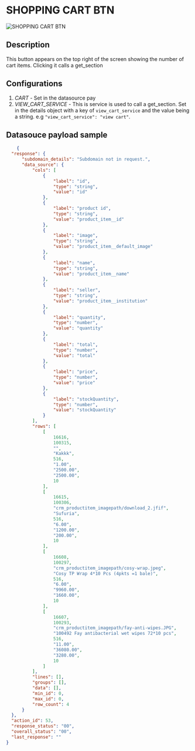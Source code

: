 # SHOPPING CART BTN

![SHOPPING CART BTN](https://i.postimg.cc/Hnct993D/shopping-cart-btn-dsv2.png)

## Description

This button appears on the top right of the screen showing the number of cart items.
Clicking it calls a get_section

## Configurations

1. *CART* - Set in the datasource pay
2. *VIEW_CART_SERVICE* - This is service is used to call a get_section. Set in the details object with a key of `view_cart_service` and the value being a string. e.g `"view_cart_service": "view cart"`.

## Datasouce payload sample

```json
    {
  "response": {
      "subdomain_details": "Subdomain not in request.",
      "data_source": {
          "cols": [
              {
                  "label": "id",
                  "type": "string",
                  "value": "id"
              },
              {
                  "label": "product id",
                  "type": "string",
                  "value": "product_item__id"
              },
              {
                  "label": "image",
                  "type": "string",
                  "value": "product_item__default_image"
              },
              {
                  "label": "name",
                  "type": "string",
                  "value": "product_item__name"
              },
              {
                  "label": "seller",
                  "type": "string",
                  "value": "product_item__institution"
              },
              {
                  "label": "quantity",
                  "type": "number",
                  "value": "quantity"
              },
              {
                  "label": "total",
                  "type": "number",
                  "value": "total"
              },
              {
                  "label": "price",
                  "type": "number",
                  "value": "price"
              },
              {
                  "label": "stockQuantity",
                  "type": "number",
                  "value": "stockQuantity"
              }
          ],
          "rows": [
              [
                  16616,
                  100315,
                  "",
                  "Kakkk",
                  516,
                  "1.00",
                  "2500.00",
                  "2500.00",
                  10
              ],
              [
                  16615,
                  100306,
                  "crm_productitem_imagepath/download_2.jfif",
                  "Sufuria",
                  516,
                  "6.00",
                  "1200.00",
                  "200.00",
                  10
              ],
              [
                  16608,
                  100297,
                  "crm_productitem_imagepath/cosy-wrap.jpeg",
                  "Cosy TP Wrap 4*10 Pcs (4pkts =1 bale)",
                  516,
                  "6.00",
                  "9960.00",
                  "1660.00",
                  10
              ],
              [
                  16607,
                  100293,
                  "crm_productitem_imagepath/fay-anti-wipes.JPG",
                  "100492 Fay antibacterial wet wipes 72*10 pcs",
                  516,
                  "11.00",
                  "36080.00",
                  "3280.00",
                  10
              ]
          ],
          "lines": [],
          "groups": [],
          "data": [],
          "min_id": 0,
          "max_id": 0,
          "row_count": 4
      }
  },
  "action_id": 53,
  "response_status": "00",
  "overall_status": "00",
  "last_response": ""
}
```
